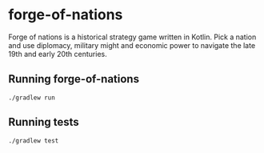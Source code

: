 # forge-of-nations

Forge of nations is a historical strategy game written in Kotlin. Pick a nation and use diplomacy, military might and economic power to navigate the late 19th and early 20th centuries.

## Running forge-of-nations

```./gradlew run```

## Running tests

```./gradlew test```
